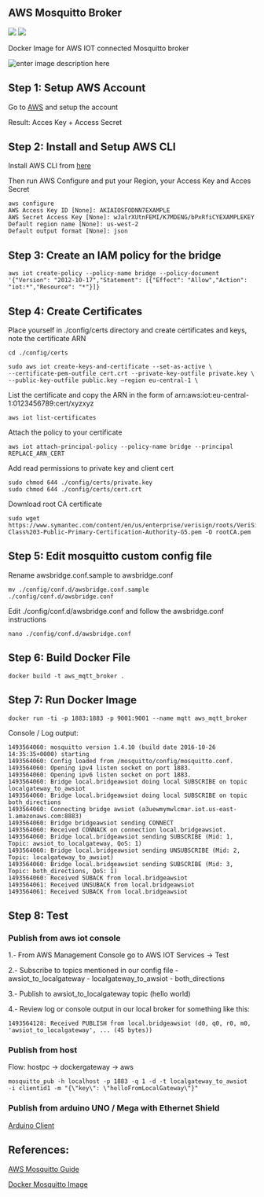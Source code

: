 AWS Mosquitto Broker
--------------------------------

[![](https://images.microbadger.com/badges/image/mantgambl/aws_mosquitto_broker.svg)](https://microbadger.com/images/mantgambl/aws_mosquitto_broker "Get your own image badge on microbadger.com")
[![](https://images.microbadger.com/badges/version/mantgambl/aws_mosquitto_broker.svg)](https://microbadger.com/images/mantgambl/aws_mosquitto_broker "Get your own version badge on microbadger.com")

Docker Image for AWS IOT connected Mosquitto broker

![enter image description here](https://s3.amazonaws.com/aws-iot-blog-assets/how-to-bridge-mosquitto-mqtt-broker-to-aws-iot/1-overview.png)


## Step 1: Setup AWS Account

Go to [AWS](http://docs.aws.amazon.com/cli/latest/userguide/cli-chap-getting-set-up.html#cli-signup) and setup the account


Result: Acces Key + Access Secret

## Step 2: Install and Setup AWS CLI

Install AWS CLI from [here](http://docs.aws.amazon.com/cli/latest/userguide/installing.html)

Then run AWS Configure and put your Region, your Access Key and Acces Secret

	aws configure
	AWS Access Key ID [None]: AKIAIOSFODNN7EXAMPLE
	AWS Secret Access Key [None]: wJalrXUtnFEMI/K7MDENG/bPxRfiCYEXAMPLEKEY
	Default region name [None]: us-west-2
	Default output format [None]: json


## Step 3: Create an IAM policy for the bridge

```
aws iot create-policy --policy-name bridge --policy-document '{"Version": "2012-10-17","Statement": [{"Effect": "Allow","Action": "iot:*","Resource": "*"}]}
```




## Step 4: Create Certificates

Place yourself in ./config/certs directory and create certificates and keys, note the certificate ARN

	cd ./config/certs

	sudo aws iot create-keys-and-certificate --set-as-active \
	--certificate-pem-outfile cert.crt --private-key-outfile private.key \
	--public-key-outfile public.key –region eu-central-1 \



List the certificate and copy the ARN in the form of arn:aws:iot:eu-central-1:0123456789:cert/xyzxyz

	aws iot list-certificates


Attach the policy to your certificate

	aws iot attach-principal-policy --policy-name bridge --principal REPLACE_ARN_CERT


Add read permissions to private key and client cert

	sudo chmod 644 ./config/certs/private.key
	sudo chmod 644 ./config/certs/cert.crt


Download root CA certificate

	sudo wget https://www.symantec.com/content/en/us/enterprise/verisign/roots/VeriSign-Class%203-Public-Primary-Certification-Authority-G5.pem -O rootCA.pem


## Step 5: Edit mosquitto custom config file

Rename awsbridge.conf.sample to awsbridge.conf

	mv ./config/conf.d/awsbridge.conf.sample ./config/conf.d/awsbridge.conf

Edit ./config/conf.d/awsbridge.conf and follow the awsbridge.conf instructions

	nano ./config/conf.d/awsbridge.conf



## Step 6:  Build Docker File

	docker build -t aws_mqtt_broker .


## Step 7: Run Docker Image

	docker run -ti -p 1883:1883 -p 9001:9001 --name mqtt aws_mqtt_broker



Console / Log output:

```
1493564060: mosquitto version 1.4.10 (build date 2016-10-26 14:35:35+0000) starting
1493564060: Config loaded from /mosquitto/config/mosquitto.conf.
1493564060: Opening ipv4 listen socket on port 1883.
1493564060: Opening ipv6 listen socket on port 1883.
1493564060: Bridge local.bridgeawsiot doing local SUBSCRIBE on topic localgateway_to_awsiot
1493564060: Bridge local.bridgeawsiot doing local SUBSCRIBE on topic both_directions
1493564060: Connecting bridge awsiot (a3uewmymwlcmar.iot.us-east-1.amazonaws.com:8883)
1493564060: Bridge bridgeawsiot sending CONNECT
1493564060: Received CONNACK on connection local.bridgeawsiot.
1493564060: Bridge local.bridgeawsiot sending SUBSCRIBE (Mid: 1, Topic: awsiot_to_localgateway, QoS: 1)
1493564060: Bridge local.bridgeawsiot sending UNSUBSCRIBE (Mid: 2, Topic: localgateway_to_awsiot)
1493564060: Bridge local.bridgeawsiot sending SUBSCRIBE (Mid: 3, Topic: both_directions, QoS: 1)
1493564060: Received SUBACK from local.bridgeawsiot
1493564061: Received UNSUBACK from local.bridgeawsiot
1493564061: Received SUBACK from local.bridgeawsiot
```


## Step 8: Test


### Publish from aws iot console

1.- From AWS Management Console go to AWS IOT Services -> Test

2.- Subscribe to topics mentioned in our config file
	- awsiot_to_localgateway
	- localgateway_to_awsiot
	- both_directions

3.- Publish to awsiot_to_localgateway topic (hello world)

4.- Review log or console output in our local broker for something like this:

`1493564128: Received PUBLISH from local.bridgeawsiot (d0, q0, r0, m0, 'awsiot_to_localgateway', ... (45 bytes)) `



### Publish from host

Flow: hostpc -> dockergateway -> aws

`mosquitto_pub -h localhost -p 1883 -q 1 -d -t localgateway_to_awsiot  -i clientid1 -m "{\"key\": \"helloFromLocalGateway\"}"`

### Publish from arduino UNO / Mega with Ethernet Shield

[Arduino Client](https://github.com/dnavarrom/aws_mqtt_arduino_uno)

## References:

[AWS Mosquitto Guide](https://aws.amazon.com/es/blogs/iot/how-to-bridge-mosquitto-mqtt-broker-to-aws-iot/)

[Docker Mosquitto Image](https://github.com/toke/docker-mosquitto)
